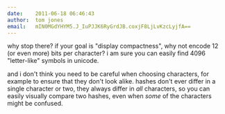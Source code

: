 ```yaml
---
date:    2011-06-18 06:46:43
author:  tom jones
email:   mIN0MGdYHYM5.J_IuPJJK6RyGrdJB.coxjF8LjLvKzcLyjfA==
---
```


why stop there? if your goal is "display compactness", why not encode
12 (or even more) bits per character? i am sure you can easily find
4096 "letter-like" symbols in unicode.

and i don't think you need to be careful when choosing characters, for
example to ensure that they don't look alike. hashes don't ever differ
in a single character or two, they always differ in <i>all</i>
characters, so you can easily visually compare two hashes, even when
<i>some</i> of the characters might be confused.
